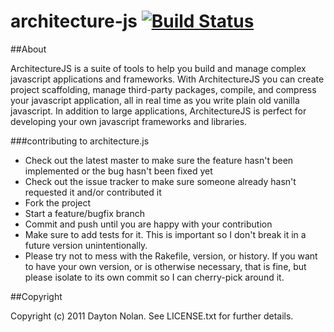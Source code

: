 # architecture-js [![Build Status](https://secure.travis-ci.org/daytonn/architecture-js.png)](http://travis-ci.org/daytonn/architecture-js)

##About

ArchitectureJS is a suite of tools to help you build and manage complex javascript applications and frameworks. With ArchitectureJS you can create project scaffolding, manage third-party packages, compile, and compress your javascript application, all in real time as you write plain old vanilla javascript. In addition to large applications, ArchitectureJS is perfect for developing your own javascript frameworks and libraries. 

###contributing to architecture.js
 
* Check out the latest master to make sure the feature hasn't been implemented or the bug hasn't been fixed yet
* Check out the issue tracker to make sure someone already hasn't requested it and/or contributed it
* Fork the project
* Start a feature/bugfix branch
* Commit and push until you are happy with your contribution
* Make sure to add tests for it. This is important so I don't break it in a future version unintentionally.
* Please try not to mess with the Rakefile, version, or history. If you want to have your own version, or is otherwise necessary, that is fine, but please isolate to its own commit so I can cherry-pick around it.

##Copyright

Copyright (c) 2011 Dayton Nolan. See LICENSE.txt for
further details.

